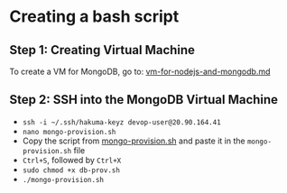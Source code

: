 # Creating a bash script

## Step 1: Creating Virtual Machine

To create a VM for MongoDB, go to: [vm-for-nodejs-and-mongodb.md](vm-for-nodejs-and-mongodb.md)

## Step 2: SSH into the MongoDB Virtual Machine

- `ssh -i ~/.ssh/hakuma-keyz devop-user@20.90.164.41`
- `nano mongo-provision.sh`
- Copy the script from [mongo-provision.sh](mongo-provision.sh) and paste it in the `mongo-provision.sh` file
- `Ctrl+S`, followed by `Ctrl+X`
- `sudo chmod +x db-prov.sh`
- `./mongo-provision.sh`
